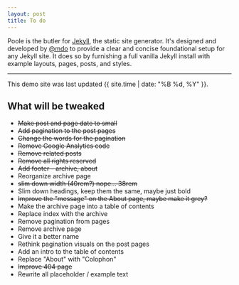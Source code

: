 ```yaml
---
layout: post
title: To do
---
```



Poole is the butler for [Jekyll](http://jekyllrb.com), the static site generator. It's designed and developed by [@mdo](https://twitter.com/mdo) to provide a clear and concise foundational setup for any Jekyll site. It does so by furnishing a full vanilla Jekyll install with example layouts, pages, posts, and styles.

-----

This demo site was last updated {{ site.time | date: "%B %d, %Y" }}.

## What will be tweaked

* ~~Make post and page date to small~~ 
* ~~Add pagination to the post pages~~ 
* ~~Change the words for the pagination~~
* ~~Remove Google Analytics code~~
* ~~Remove related posts~~
* ~~Remove all rights reserved~~
* ~~Add footer - archive, about~~
* Reorganize archive page
* ~~slim down width (40rem?) nope... 38rem~~
* Slim down headings, keep them the same, maybe just bold
* ~~Improve the "message" on the About page, maybe make it grey?~~ 
* Make the archive page into a table of contents
* Replace index with the archive
* Remove pagination from pages
* Remove archive page
* Give it a better name
* Rethink pagination visuals on the post pages
* Add an intro to the table of contents
* Replace "About" with "Colophon"
* ~~Improve 404 page~~
* Rewrite all placeholder / example text

